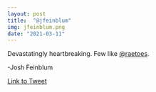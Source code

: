 ```yaml
---
layout: post
title:  "@jfeinblum"
img: jfeinblum.png
date: "2021-03-11"
---
```


Devastatingly heartbreaking. Few like [@raetoes](https://twitter.com/raetoes).

-Josh Feinblum

[Link to Tweet](https://twitter.com/jfeinblum/status/1370021969278734339)
